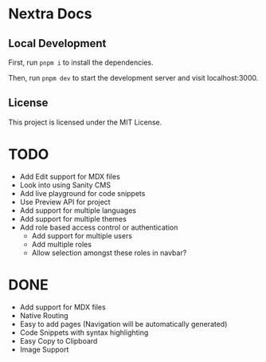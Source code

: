 # Nextra Docs

## Local Development

First, run `pnpm i` to install the dependencies.

Then, run `pnpm dev` to start the development server and visit localhost:3000.

## License

This project is licensed under the MIT License.

# TODO

- Add Edit support for MDX files
- Look into using Sanity CMS
- Add live playground for code snippets
- Use Preview API for project
- Add support for multiple languages
- Add support for multiple themes
- Add role based access control or authentication
  - Add support for multiple users
  - Add multiple roles
  - Allow selection amongst these roles in navbar?

# DONE

- Add support for MDX files
- Native Routing
- Easy to add pages (Navigation will be automatically generated)
- Code Snippets with syntax highlighting
- Easy Copy to Clipboard
- Image Support
